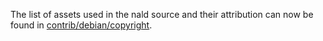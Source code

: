 The list of assets used in the nald source and their attribution can now be found in [contrib/debian/copyright](../contrib/debian/copyright).
